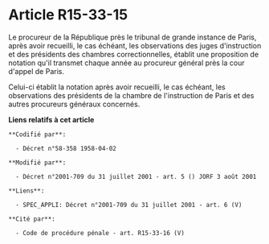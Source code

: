 # Article R15-33-15

Le procureur de la République près le tribunal de grande instance de Paris, après avoir recueilli, le cas échéant, les
observations des juges d'instruction et des présidents des chambres correctionnelles, établit une proposition de notation
qu'il transmet chaque année au procureur général près la cour d'appel de Paris.

Celui-ci établit la notation après avoir recueilli, le cas échéant, les observations des présidents de la chambre de
l'instruction de Paris et des autres procureurs généraux concernés.

**Liens relatifs à cet article**

	**Codifié par**:

	  - Décret n°58-358 1958-04-02

	**Modifié par**:

	  - Décret n°2001-709 du 31 juillet 2001 - art. 5 () JORF 3 août 2001

	**Liens**:

	  - SPEC_APPLI: Décret n°2001-709 du 31 juillet 2001 - art. 6 (V)

	**Cité par**:

	  - Code de procédure pénale - art. R15-33-16 (V)
